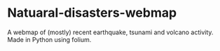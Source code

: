 # Natuaral-disasters-webmap
A webmap of (mostly) recent earthquake, tsunami and volcano activity. Made in Python using folium.
